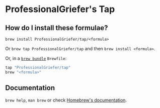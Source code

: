 # ProfessionalGriefer's Tap

## How do I install these formulae?

`brew install ProfessionalGriefer/tap/<formula>`

Or `brew tap ProfessionalGriefer/tap` and then `brew install <formula>`.

Or, in a [`brew bundle`](https://github.com/Homebrew/homebrew-bundle) `Brewfile`:

```ruby
tap "ProfessionalGriefer/tap"
brew "<formula>"
```

## Documentation

`brew help`, `man brew` or check [Homebrew's documentation](https://docs.brew.sh).
